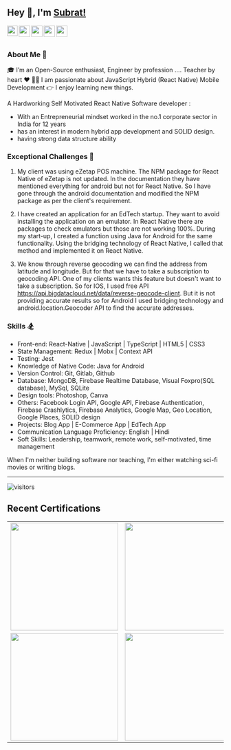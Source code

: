 ## Hey 👋, I'm [Subrat!](https://drive.google.com/file/d/1zzjdNp5NrPEGOZVfGTsFJirt2OJzYIzg/view?usp=sharing) 


<a href="https://www.linkedin.com/in/subrata-ku-das/">
  <img align="left" width="24px" src="https://cdn.jsdelivr.net/npm/simple-icons@v3/icons/linkedin.svg"  />
</a>
<a href="https://twitter.com/codingSubrata">
  <img align="left" width="26px" src="https://cdn.jsdelivr.net/npm/simple-icons@v3/icons/twitter.svg" />
</a>
<a href="mailto:codingsubrata@gmail.com">
  <img align="left" width="26px" src="https://cdn.jsdelivr.net/npm/simple-icons@v3/icons/gmail.svg" />
</a>
<a href="https://www.youtube.com/channel/UCTCmj3TOBxI_5f1J-n7kN5A">
  <img align="left" width="26px" src="https://cdn.jsdelivr.net/npm/simple-icons@v3/icons/youtube.svg" />
</a>
<a href="https://discord.gg/KYYWfcVU">
  <img align="left" width="26px" src="https://cdn.jsdelivr.net/npm/simple-icons@v3/icons/discord.svg" />
</a>

<br />
<br />

### About Me 🚀
🎓 I’m an Open-Source enthusiast, Engineer by profession …. Teacher by heart ♥️ 
👨‍💻 I am passionate about JavaScript Hybrid (React Native) Mobile Development 
👉 I enjoy learning new things.

A Hardworking Self Motivated React Native Software developer :

- With an Entrepreneurial mindset worked in the no.1 corporate sector in India for 12 years 	 
- has an interest in modern hybrid app development and SOLID design.
- having strong data structure ability


### Exceptional Challenges 🎯

1) My client was using eZetap POS machine. The NPM package for React Native of eZetap is not updated. In the documentation they have mentioned everything for android but not for React Native. So I have gone through the android documentation and modified the NPM package as per the client's requirement.

2) I have created an application for an EdTech startup. They want to avoid installing the application on an emulator. In React Native there are packages to check emulators but those are not working 100%. During my start-up, I created a function using Java for Android for the same functionality. Using the bridging technology of React Native, I called that method and implemented it on React Native.

3) We know through reverse geocoding we can find the address from latitude and longitude. But for that we have to take a subscription to geocoding API. One of my clients wants this feature but doesn't want to take a subscription. So for IOS, I used free API https://api.bigdatacloud.net/data/reverse-geocode-client. But it is not providing accurate results so for Android I used bridging technology and android.location.Geocoder API to find the accurate addresses.

### Skills 🏂

 - Front-end: React-Native | JavaScript | TypeScript | HTML5 | CSS3
 - State Management: Redux | Mobx | Context API
 - Testing: Jest
 - Knowledge of Native Code: Java for Android
 - Version Control: Git, Gitlab, Github
 - Database: MongoDB, Firebase Realtime Database, Visual Foxpro(SQL database), MySql, SQLite
 - Design tools: Photoshop, Canva
 - Others: Facebook Login API, Google API, Firebase Authentication, Firebase Crashlytics, Firebase Analytics, Google Map, Geo Location, Google Places, SOLID design
 - Projects: Blog App | E-Commerce App | EdTech App 
 - Communication Language Proficiency: English | Hindi
 - Soft Skills: Leadership, teamwork, remote work, self-motivated, time management

When I'm neither building software nor teaching, I'm either watching sci-fi movies or writing blogs.


<hr/>

 ![visitors](https://visitor-badge.laobi.icu/badge?page_id=subratsir)

## Recent Certifications

<table>
  <tr><td>
<img width="250" height="auto" src="https://firebasestorage.googleapis.com/v0/b/neostats.appspot.com/o/FreeCodeCampJavaScriptDSACertificate.JPG?alt=media&token=92925bd3-b290-4777-83c0-c161ce068378" />    
    </td>
  <td>
<img width="250" height="auto" src="https://firebasestorage.googleapis.com/v0/b/neostats.appspot.com/o/hackerRankReact.png?alt=media&token=c891d9f6-d2fd-4ceb-b2c3-6d49e4082630" />    
    </td>
      <td>
<img width="250" height="auto" src="https://firebasestorage.googleapis.com/v0/b/neostats.appspot.com/o/JS_Certificate.png?alt=media&token=0245b4fc-2b40-4c6c-b5a0-4a2d4ce71db7" />    
    </td>
  </tr>
    <tr><td>
<img width="250" height="auto" src="https://firebasestorage.googleapis.com/v0/b/neostats.appspot.com/o/FreeCodeCampJavaScriptDSACertificate.JPG?alt=media&token=92925bd3-b290-4777-83c0-c161ce068378" />    
    </td>
  <td>
<img width="250" height="auto" src="" />    
    </td>
      <td>
<img width="250" height="auto" src="" />    
    </td>
  </tr>
</table>


<!-- <div align="center"> 
  <img src="https://wakatime.com/share/@b8a4ab78-b927-4bfc-9e04-d80f831b38cd/d8bd219e-e02e-4bb6-a52b-e805c01ece40.svg"/>
  <figure><embed src="https://wakatime.com/share/@b8a4ab78-b927-4bfc-9e04-d80f831b38cd/d8bd219e-e02e-4bb6-a52b-e805c01ece40.svg"></embed></figure>
</div> -->
